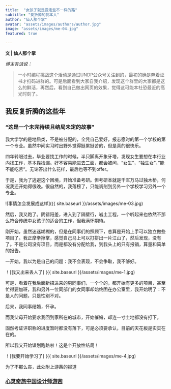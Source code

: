```yaml
---
title:  "女孩子就是要走些不一样的路"
subtitle: "爱折腾的我本人"
author: "仙人那个掌"
avatar: "assets/images/authors/author.jpg"
image: "assets/images/me-04.jpg"
featured: true

---
```


**文 | 仙人那个掌**  


_博主有话说：_

> 一小时编程挑战这个活动是通过UNDP公众号关注到的，最初的确是奔着证书才扫码进群的。可是后面看到大家自我介绍，发现这个群里的大家都是这么的鲜活，再然后，看到自己做出网页的效果，觉得这可能本社恐最近的高光时刻了。  

## 我反复折腾的这些年

### “这是一个未完待续且结局未定的故事”



我大学学的是地质类，不是被分配的，全凭自己爱好，报志愿时的第一个学校的第一个专业。虽然中间实习时出野外觉得挺累挺苦的，但是真的很快乐。

四年转眼过去，毕业要找工作的时候，半只脚离开象牙塔，发现女生要想在本行业内找工作，基本靠捡漏。好不容易能进去二面，都会被问，“女生”，“独生女”，”能不能吃苦“。无论答出什么花样，最后也等不到offer。

于是，我为了逃避这个困境，开始准备考研。但考研本就是千军万马过独木桥，何况我还开始得很晚。很自然的，我落榜了，只能调剂到另外一个学校学习另外一个专业。


![事情怎会发展成这样]({{ site.baseurl }}/assets/images/me-03.jpg)


然后，我又跑了。阴错阳差，进入到了隔壁行，岩土工程，一个听起来也依然不那么符合传统中女孩子的适合的工作，但我满怀期待。

刚开始，虽然迷迷糊糊的，但是在同事们的照顾下，总算是开始上手可以独立做些项目了。我正摩拳擦掌，感觉自己马上可以打拼出一片江山了，然后发现，没有了。不是公司没有项目，而是都没有分配给我，到我头上的只有报销，算量和简单的报告。

一开始，我以为是自己的问题：我不会表现，不会争取，我不够好。

！[我又出来丢人了] ({{ site.baseurl }}/assets/images/me-1.jpg)

可是，看着在我后面新招进来的男同事们，一个个的，都开始有更多的项目，甚至忙得要加班，我和另外一位同部门的女同事却始终困在办公室里，我开始明了：不是人的问题，只是性别不对。

后来，我同事结婚，怀孕。

而我父母开始要求我回到家所在的城市，开始催婚，却连一寸土地都没有打下。

固然考证评职称的进度暂时都没有落下，可是必须要承认，目前的天花板是实实在在的。

所以我又开始谋划跑路啦！这是个开放性结局！

！[我要开始学习了] ({{ site.baseurl }}/assets/images/me-4.jpg)

为了不那么丧，此处附上游茜的报道

### [心灵奇旅中国设计师游茜](https://k.sina.com.cn/article_5737990122_15602c7ea01900r25o.html?from=ent&subch=oent)

